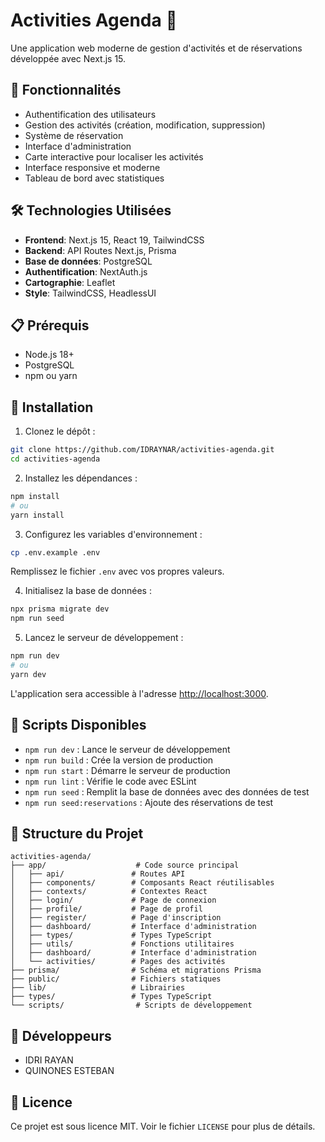 # Activities Agenda 📅

Une application web moderne de gestion d'activités et de réservations développée avec Next.js 15.

## 🚀 Fonctionnalités

- Authentification des utilisateurs
- Gestion des activités (création, modification, suppression)
- Système de réservation
- Interface d'administration
- Carte interactive pour localiser les activités
- Interface responsive et moderne
- Tableau de bord avec statistiques

## 🛠️ Technologies Utilisées

- **Frontend**: Next.js 15, React 19, TailwindCSS
- **Backend**: API Routes Next.js, Prisma
- **Base de données**: PostgreSQL
- **Authentification**: NextAuth.js
- **Cartographie**: Leaflet
- **Style**: TailwindCSS, HeadlessUI

## 📋 Prérequis

- Node.js 18+ 
- PostgreSQL
- npm ou yarn

## 🚀 Installation

1. Clonez le dépôt :
```bash
git clone https://github.com/IDRAYNAR/activities-agenda.git
cd activities-agenda
```

2. Installez les dépendances :
```bash
npm install
# ou
yarn install
```

3. Configurez les variables d'environnement :
```bash
cp .env.example .env
```
Remplissez le fichier `.env` avec vos propres valeurs.

4. Initialisez la base de données :
```bash
npx prisma migrate dev
npm run seed
```

5. Lancez le serveur de développement :
```bash
npm run dev
# ou
yarn dev
```

L'application sera accessible à l'adresse [http://localhost:3000](http://localhost:3000).

## 🔧 Scripts Disponibles

- `npm run dev` : Lance le serveur de développement
- `npm run build` : Crée la version de production
- `npm run start` : Démarre le serveur de production
- `npm run lint` : Vérifie le code avec ESLint
- `npm run seed` : Remplit la base de données avec des données de test
- `npm run seed:reservations` : Ajoute des réservations de test

## 📁 Structure du Projet

```
activities-agenda/
├── app/                    # Code source principal
│   ├── api/               # Routes API
│   ├── components/        # Composants React réutilisables
│   ├── contexts/          # Contextes React
│   ├── login/             # Page de connexion
│   ├── profile/           # Page de profil
│   ├── register/          # Page d'inscription
│   ├── dashboard/         # Interface d'administration
│   ├── types/             # Types TypeScript
│   ├── utils/             # Fonctions utilitaires
│   ├── dashboard/         # Interface d'administration
│   └── activities/        # Pages des activités
├── prisma/                # Schéma et migrations Prisma
├── public/                # Fichiers statiques
├── lib/                   # Librairies
├── types/                 # Types TypeScript
└── scripts/                # Scripts de développement
```

## 👥 Développeurs

- IDRI RAYAN
- QUINONES ESTEBAN

## 📄 Licence

Ce projet est sous licence MIT. Voir le fichier `LICENSE` pour plus de détails.
